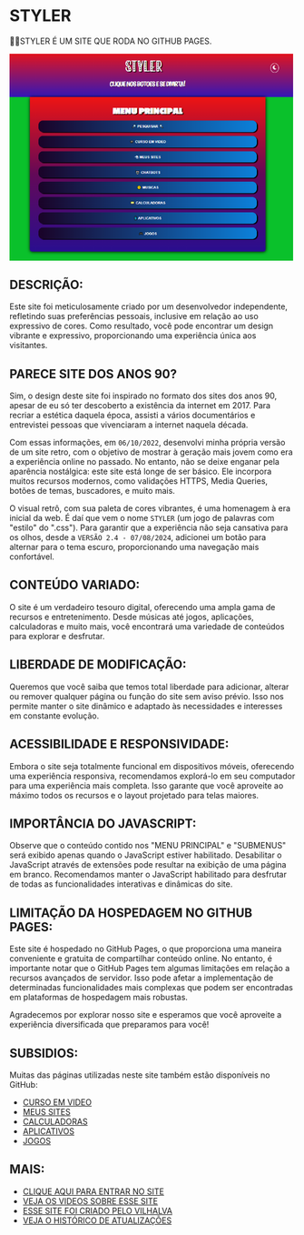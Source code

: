 # STYLER
👨‍⚖️STYLER É UM SITE QUE RODA NO GITHUB PAGES.

<img src="FOTO_2.7.png" align="center" width="500"> <br>

## DESCRIÇÃO:
Este site foi meticulosamente criado por um desenvolvedor independente, refletindo suas preferências pessoais, inclusive em relação ao uso expressivo de cores. Como resultado, você pode encontrar um design vibrante e expressivo, proporcionando uma experiência única aos visitantes.

## PARECE SITE DOS ANOS 90?
Sim, o design deste site foi inspirado no formato dos sites dos anos 90, apesar de eu só ter descoberto a existência da internet em 2017. Para recriar a estética daquela época, assisti a vários documentários e entrevistei pessoas que vivenciaram a internet naquela década.

Com essas informações, em `06/10/2022`, desenvolvi minha própria versão de um site retro, com o objetivo de mostrar à geração mais jovem como era a experiência online no passado. No entanto, não se deixe enganar pela aparência nostálgica: este site está longe de ser básico. Ele incorpora muitos recursos modernos, como validações HTTPS, Media Queries, botões de temas, buscadores, e muito mais.

O visual retrô, com sua paleta de cores vibrantes, é uma homenagem à era inicial da web. É daí que vem o nome `STYLER` (um jogo de palavras com "estilo" do ".css"). Para garantir que a experiência não seja cansativa para os olhos, desde a `VERSÃO 2.4 - 07/08/2024`, adicionei um botão para alternar para o tema escuro, proporcionando uma navegação mais confortável.

## CONTEÚDO VARIADO:
O site é um verdadeiro tesouro digital, oferecendo uma ampla gama de recursos e entretenimento. Desde músicas até jogos, aplicações, calculadoras e muito mais, você encontrará uma variedade de conteúdos para explorar e desfrutar.

## LIBERDADE DE MODIFICAÇÃO:
Queremos que você saiba que temos total liberdade para adicionar, alterar ou remover qualquer página ou função do site sem aviso prévio. Isso nos permite manter o site dinâmico e adaptado às necessidades e interesses em constante evolução.

## ACESSIBILIDADE E RESPONSIVIDADE:
Embora o site seja totalmente funcional em dispositivos móveis, oferecendo uma experiência responsiva, recomendamos explorá-lo em seu computador para uma experiência mais completa. Isso garante que você aproveite ao máximo todos os recursos e o layout projetado para telas maiores.

## IMPORTÂNCIA DO JAVASCRIPT:
Observe que o conteúdo contido nos "MENU PRINCIPAL" e "SUBMENUS" será exibido apenas quando o JavaScript estiver habilitado. Desabilitar o JavaScript através de extensões pode resultar na exibição de uma página em branco. Recomendamos manter o JavaScript habilitado para desfrutar de todas as funcionalidades interativas e dinâmicas do site.

## LIMITAÇÃO DA HOSPEDAGEM NO GITHUB PAGES:
Este site é hospedado no GitHub Pages, o que proporciona uma maneira conveniente e gratuita de compartilhar conteúdo online. No entanto, é importante notar que o GitHub Pages tem algumas limitações em relação a recursos avançados de servidor. Isso pode afetar a implementação de determinadas funcionalidades mais complexas que podem ser encontradas em plataformas de hospedagem mais robustas.

Agradecemos por explorar nosso site e esperamos que você aproveite a experiência diversificada que preparamos para você!

## SUBSIDIOS:
Muitas das páginas utilizadas neste site também estão disponíveis no GitHub:
- [CURSO EM VIDEO](https://github.com/VILHALVA?tab=repositories&q=+topic:CURSO-EM-VIDEO+topic:HTML)
- [MEUS SITES](https://github.com/VILHALVA?tab=repositories&q=topic:SITE+topic:INTERFACE)
- [CALCULADORAS](https://github.com/VILHALVA?tab=repositories&q=+topic:MATEMATICA+topic:HTML)
- [APLICATIVOS](https://github.com/VILHALVA?tab=repositories&q=+topic:APLICATION+topic:HTML)
- [JOGOS](https://github.com/VILHALVA?tab=repositories&q=topic:JOGO+topic:HTML)

## MAIS:
- [CLIQUE AQUI PARA ENTRAR NO SITE](https://vilhalva.github.io/STYLER/index.html)
- [VEJA OS VIDEOS SOBRE ESSE SITE](https://www.youtube.com/@vilhalva100/search?query=STYLER)
- [ESSE SITE FOI CRIADO PELO VILHALVA](https://github.com/VILHALVA)
- [VEJA O HISTÓRICO DE ATUALIZAÇÕES](./UPDATES.md)
